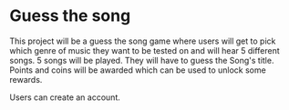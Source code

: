# Guess the song
This project will be a guess the song game where users will get to pick which genre of music
they want to be tested on and will hear 5 different songs. 5 songs will be played. They will have to guess the Song's title.
Points and coins will be awarded which can be used to unlock some rewards.

Users can create an account.
